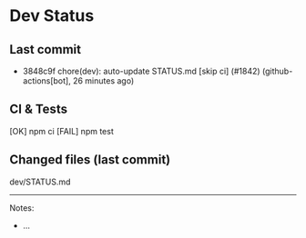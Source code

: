 # Dev Status

## Last commit
- 3848c9f chore(dev): auto-update STATUS.md [skip ci] (#1842) (github-actions[bot], 26 minutes ago)
## CI & Tests
[OK] npm ci
[FAIL] npm test

## Changed files (last commit)
dev/STATUS.md

---
Notes:
- ...
